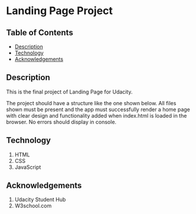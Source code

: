 # Landing Page Project

## Table of Contents

* [Description](#Description)
* [Technology](#Technology)
* [Acknowledgements](#Acknowledgements)

## Description
This is the final project of Landing Page for Udacity.

The project should have a structure like the one shown below. All files shown must be present and the app must successfully render a home page with clear design and functionality added when index.html is loaded in the browser. No errors should display in console.

## Technology
1. HTML
2. CSS
3. JavaScript

## Acknowledgements

1. Udacity Student Hub
2. W3school.com